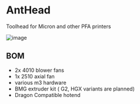 # AntHead
Toolhead for Micron and other PFA printers 

![image](https://github.com/user-attachments/assets/506922f7-79d9-4ee6-ad26-bf17165f6eff)


## BOM 
* 2x 4010 blower fans 
* 1x 2510 axial fan 
* various m3 hardware 
* BMG extruder kit ( G2, HGX variants are planned)
* Dragon Compatible hotend 

